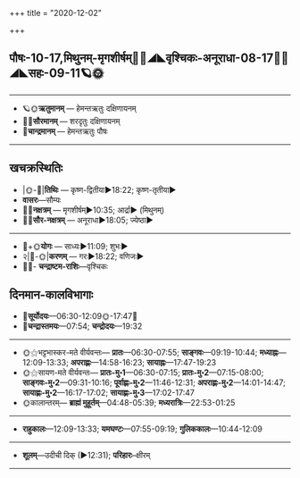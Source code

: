+++
title = "2020-12-02"

+++
## पौषः-10-17,मिथुनम्-मृगशीर्षम्🌛🌌◢◣वृश्चिकः-अनूराधा-08-17🌌🌞◢◣सहः-09-11🪐🌞
___________________
- 🪐🌞**ऋतुमानम्** — हेमन्तऋतुः दक्षिणायनम्
- 🌌🌞**सौरमानम्** — शरदृतुः दक्षिणायनम्
- 🌛**चान्द्रमानम्** — हेमन्तऋतुः पौषः
___________________


## खचक्रस्थितिः
- |🌞-🌛|**तिथिः** — कृष्ण-द्वितीया►18:22; कृष्ण-तृतीया►  
- **वासरः**—सौम्यः  
- 🌌🌛**नक्षत्रम्** — मृगशीर्षम्►10:35; आर्द्रा► (मिथुनम्)  
- 🌌🌞**सौर-नक्षत्रम्** — अनूराधा►18:05; ज्येष्ठा►  
___________________
- 🌛+🌞**योगः** — साध्यः►11:09; शुभः►  
- २|🌛-🌞|**करणम्** — गरः►18:22; वणिजः►  
- 🌌🌛- **चन्द्राष्टम-राशिः**—वृश्चिकः  


## दिनमान-कालविभागाः
- 🌅**सूर्योदयः**—06:30-12:09🌞️-17:47🌇  
- 🌛**चन्द्रास्तमयः**—07:54; **चन्द्रोदयः**—19:32  
___________________
- 🌞⚝भट्टभास्कर-मते वीर्यवन्तः— **प्रातः**—06:30-07:55; **साङ्गवः**—09:19-10:44; **मध्याह्नः**—12:09-13:33; **अपराह्णः**—14:58-16:23; **सायाह्नः**—17:47-19:23  
- 🌞⚝सायण-मते वीर्यवन्तः— **प्रातः-मु॰1**—06:30-07:15; **प्रातः-मु॰2**—07:15-08:00; **साङ्गवः-मु॰2**—09:31-10:16; **पूर्वाह्णः-मु॰2**—11:46-12:31; **अपराह्णः-मु॰2**—14:01-14:47; **सायाह्णः-मु॰2**—16:17-17:02; **सायाह्णः-मु॰3**—17:02-17:47  
- 🌞कालान्तरम्— **ब्राह्मं मुहूर्तम्**—04:48-05:39; **मध्यरात्रिः**—22:53-01:25  
___________________
- **राहुकालः**—12:09-13:33; **यमघण्टः**—07:55-09:19; **गुलिककालः**—10:44-12:09  
___________________
- **शूलम्**—उदीची दिक् (►12:31); **परिहारः**–क्षीरम्  
___________________

